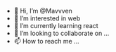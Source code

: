 - 👋 Hi, I’m @Mavvven
- 👀 I’m interested in web
- 🌱 I’m currently learning react
- 💞️ I’m looking to collaborate on ...
- 📫 How to reach me ...

<!---
Mavvven/Mavvven is a ✨ special ✨ repository because its `README.md` (this file) appears on your GitHub profile.
You can click the Preview link to take a look at your changes.
--->

